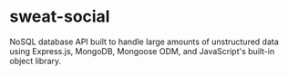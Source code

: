 # sweat-social
NoSQL database API built to handle large amounts of unstructured data using Express.js, MongoDB, Mongoose ODM, and JavaScript's built-in object library.
